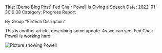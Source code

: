 Title: [Demo Blog Post] Fed Chair Powell Is Giving a Speech
Date: 2022-01-30 9:38
Category: Progress Report

By Group "Fintech Disruption"

This is another article, describing some update. As we can see, Fed Chair Powell is working hard:

![Picture showing Powell]({static}/images/group-Fintech-Disruption_Powell.jpeg)
